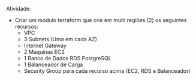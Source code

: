 Atividade:

- Criar um módulo terraform que crie em multi regiões (2) os seguintes recursos:
    - VPC
    - 3 Subnets (Uma em cada AZ)
    - Internet Gateway
    - 2 Maquinas EC2
    - 1 Banco de Dados RDS PostgreSQL
    - 1 Balanceador de Carga
    - Security Group para cada recurso acima (EC2, RDS e Balanceador)